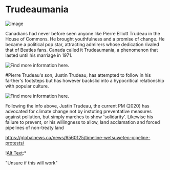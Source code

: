 # Trudeaumania

![image](https://i.cbc.ca/1.5030255.1550864149!/fileImage/httpImage/image.jpg_gen/derivatives/16x9_780/app2000092962978.jpg "Pierre Trudeau")

Canadians had never before seen anyone like Pierre Elliott Trudeau in the House of Commons. He brought youthfulness and a promise of change. He became a political pop star, attracting admirers whose dedication rivaled that of Beatles fans. Canada called it Trudeaumania, a phenomenon that lasted until his marriage in 1971.

![Find more information here.](https://www.cbc.ca/archives/topic/trudeaumania-a-swinger-for-prime-minister)

#Pierre Trudeau's son, Justin Trudeau, has attempted to follow in his farther's footsteps but has however backslid into a hypocritical relationship with popular culture.

![Find more information here.](https://torontosun.com/opinion/columnists/goldstein-trudeau-joins-climate-protest-against-himself)

Following the info above, Justin Trudeau, the current PM (2020) has advocated for climate change not by instuting preventative measures against pollution, but simply marches to show 'solidarity'. Likewise his failure to prevent, or his willingness to allow, land acclamation and forced pipelines of non-treaty land

https://globalnews.ca/news/6560125/timeline-wetsuweten-pipeline-protests/

\![Alt Text](http://www.theglobeandmail.com/resizer/BRqj7iQZJpbSMcG5_yX3PjL_N1c=/3021x0/filters:quality(80)/arc-anglerfish-tgam-prod-tgam.s3.amazonaws.com/public/WLGMXOELMBEJHBBYTYER4Y65K4.jpg):*


"Unsure if this will work"
